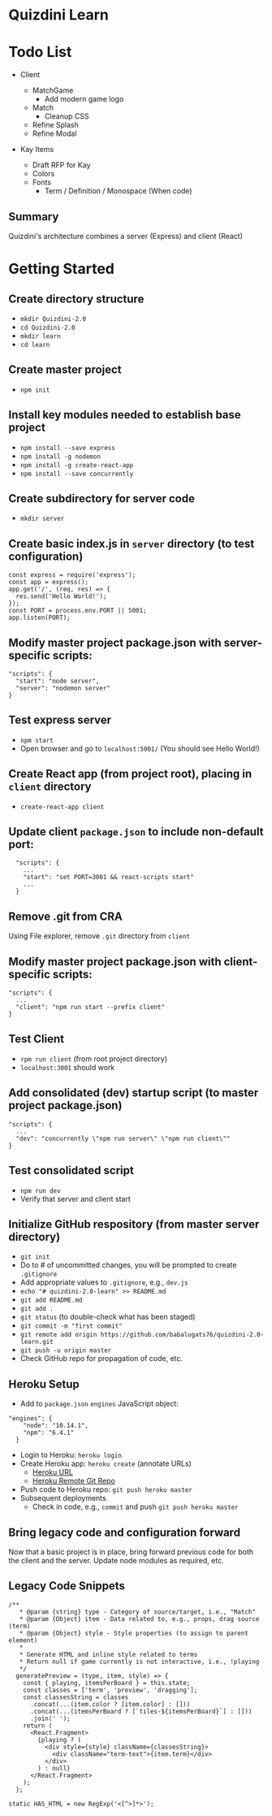# Quizdini Learn

# Todo List

- Client
  - MatchGame
    - Add modern game logo
  - Match
    - Cleanup CSS
  - Refine Splash
  - Refine Modal

- Kay Items
  - Draft RFP for Kay
  - Colors
  - Fonts
    - Term / Definition / Monospace (When code)

## Summary

Quizdini's architecture combines a server (Express) and client (React)

# Getting Started

## Create directory structure

- `mkdir Quizdini-2.0`
- `cd Quizdini-2.0`
- `mkdir learn`
- `cd learn`

## Create master project

- `npm init`

## Install key modules needed to establish base project

- `npm install --save express`
- `npm install -g nodemon`
- `npm install -g create-react-app`
- `npm install --save concurrently`

## Create subdirectory for server code

- `mkdir server`

## Create basic index.js in `server` directory (to test configuration)

```
const express = require('express');
const app = express();
app.get('/', (req, res) => {
  res.send('Hello World!');
});
const PORT = process.env.PORT || 5001;
app.listen(PORT);
```

## Modify master project package.json with server-specific scripts:

```
"scripts": {
  "start": "node server",
  "server": "nodemon server"
}
```

## Test express server

- `npm start`
- Open browser and go to `localhost:5001/` (You should see Hello World!)

## Create React app (from project root), placing in `client` directory

- `create-react-app client`

## Update client `package.json` to include non-default port:

```
  "scripts": {
    ...
    "start": "set PORT=3001 && react-scripts start"
    ...
  }
```

## Remove .git from CRA

Using File explorer, remove `.git` directory from `client`

## Modify master project package.json with client-specific scripts:

```
"scripts": {
  ...
  "client": "npm run start --prefix client"
}
```

## Test Client

- `rpm run client` (from root project directory)
- `localhost:3001` should work

## Add consolidated (dev) startup script (to master project package.json)

```
"scripts": {
  ...
  "dev": "concurrently \"npm run server\" \"npm run client\""
}
```

## Test consolidated script

- `npm run dev`
- Verify that server and client start

## Initialize GitHub respository (from master server directory)

- `git init`
- Do to # of uncommitted changes, you will be prompted to create `.gitignore`
- Add appropriate values to `.gitignore`, e.g., `dev.js`
- `echo "# quizdini-2.0-learn" >> README.md`
- `git add README.md`
- `git add .`
- `git status` (to double-check what has been staged)
- `git commit -m "first commit"`
- `git remote add origin https://github.com/babalugats76/quizdini-2.0-learn.git`
- `git push -u origin master`
- Check GitHub repo for propagation of code, etc.

## Heroku Setup

- Add to `package.json` `engines` JavaScript object:

```
"engines": {
    "node": "10.14.1",
    "npm": "6.4.1"
  }
```

- Login to Heroku: `heroku login`
- Create Heroku app: `heroku create` (annotate URLs)
  - [Heroku URL](https://secure-thicket-28240.herokuapp.com/)
  - [Heroku Remote Git Repo](https://git.heroku.com/secure-thicket-28240.git)
- Push code to Heroku repo: `git push heroku master`
- Subsequent deployments
  - Check in code, e.g., `commit` and push `git push heroku master`

## Bring legacy code and configuration forward

Now that a basic project is in place, bring forward previous code for both the client and the server. Update node modules as required, etc.

## Legacy Code Snippets

```
/**
   * @param {string} type - Category of source/target, i.e., "Match"
   * @param {Object} item - Data related to, e.g., props, drag source (term)
   * @param {Object} style - Style properties (to assign to parent element)
   *
   * Generate HTML and inline style related to terms
   * Return null if game currently is not interactive, i.e., !playing
   */
  generatePreview = (type, item, style) => {
    const { playing, itemsPerBoard } = this.state;
    const classes = ['term', 'preview', 'dragging'];
    const classesString = classes
      .concat(...(item.color ? [item.color] : []))
      .concat(...(itemsPerBoard ? [`tiles-${itemsPerBoard}`] : []))
      .join(' ');
    return (
      <React.Fragment>
        {playing ? (
          <div style={style} className={classesString}>
            <div className="term-text">{item.term}</div>
          </div>
        ) : null}
      </React.Fragment>
    );
  };
  ```
 ```
 static HAS_HTML = new RegExp('<[^>]*>');
 ```
